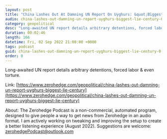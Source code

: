 ```yaml
---
layout: post
title: "China Lashes Out At Damning UN Report On Uyghurs: &quot;Biggest Lie Of The Century&quot;"
audio: china-lashes-out-damning-un-report-uyghurs-biggest-lie-century-0
category: geopolitical
desc: "Long-awaited UN report details arbitrary detentions, forced labor &amp; even torture."
duration: 00:02:46
length: 166
datetime: Fri, 02 Sep 2022 21:00:00 +0000
tags: podcast
guid: china-lashes-out-damning-un-report-uyghurs-biggest-lie-century-0
order: 0
---
```

Long-awaited UN report details arbitrary detentions, forced labor &amp; even torture.

Link: [https://www.zerohedge.com/geopolitical/china-lashes-out-damning-un-report-uyghurs-biggest-lie-century](https://www.zerohedge.com/geopolitical/china-lashes-out-damning-un-report-uyghurs-biggest-lie-century)

About: The Zerohedge Podcast is a non-commercial, automated program, designed to give people a way to get news from Zerohedge in an audio format.  I am actively working on tweaking and improving the setup to create a better listening experience (August 2022).  Suggestions are welcome: [zerohedgePodcast@outlook.com](mailto:zerohedgePodcast@outlook.com)